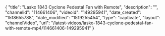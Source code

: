{
    "title": "Lasko 1843 Cyclone Pedestal Fan with Remote",
    "description": "",
    "channelid": "114661406",
    "videoid": "149295941",
    "date_created": "1518655788",
    "date_modified": "1519255454",
    "type": "captivate",
    "layout": "channelVideo",
    "url": "\/latest-videos\/lasko-1843-cyclone-pedestal-fan-with-remote-mp4\/114661406-149295941"
}